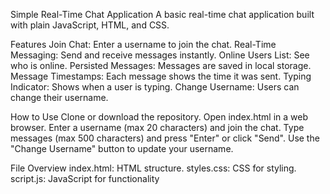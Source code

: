 Simple Real-Time Chat Application
A basic real-time chat application built with plain JavaScript, HTML, and CSS.

Features
Join Chat: Enter a username to join the chat.
Real-Time Messaging: Send and receive messages instantly.
Online Users List: See who is online.
Persisted Messages: Messages are saved in local storage.
Message Timestamps: Each message shows the time it was sent.
Typing Indicator: Shows when a user is typing.
Change Username: Users can change their username.

How to Use
Clone or download the repository.
Open index.html in a web browser.
Enter a username (max 20 characters) and join the chat.
Type messages (max 500 characters) and press "Enter" or click "Send".
Use the "Change Username" button to update your username.

File Overview
index.html: HTML structure.
styles.css: CSS for styling.
script.js: JavaScript for functionality
